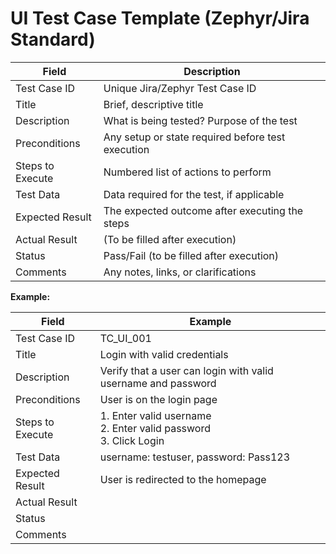 # UI Test Case Template (Zephyr/Jira Standard)

| Field              | Description                                                      |
|--------------------|------------------------------------------------------------------|
| Test Case ID       | Unique Jira/Zephyr Test Case ID                                  |
| Title              | Brief, descriptive title                                         |
| Description        | What is being tested? Purpose of the test                        |
| Preconditions      | Any setup or state required before test execution                |
| Steps to Execute   | Numbered list of actions to perform                              |
| Test Data          | Data required for the test, if applicable                        |
| Expected Result    | The expected outcome after executing the steps                   |
| Actual Result      | (To be filled after execution)                                   |
| Status             | Pass/Fail (to be filled after execution)                         |
| Comments           | Any notes, links, or clarifications                              |

**Example:**

| Field              | Example                                                          |
|--------------------|------------------------------------------------------------------|
| Test Case ID       | TC_UI_001                                                        |
| Title              | Login with valid credentials                                     |
| Description        | Verify that a user can login with valid username and password    |
| Preconditions      | User is on the login page                                        |
| Steps to Execute   | 1. Enter valid username<br>2. Enter valid password<br>3. Click Login   |
| Test Data          | username: testuser, password: Pass123                            |
| Expected Result    | User is redirected to the homepage                               |
| Actual Result      |                                                                  |
| Status             |                                                                  |
| Comments           |                                                                  |